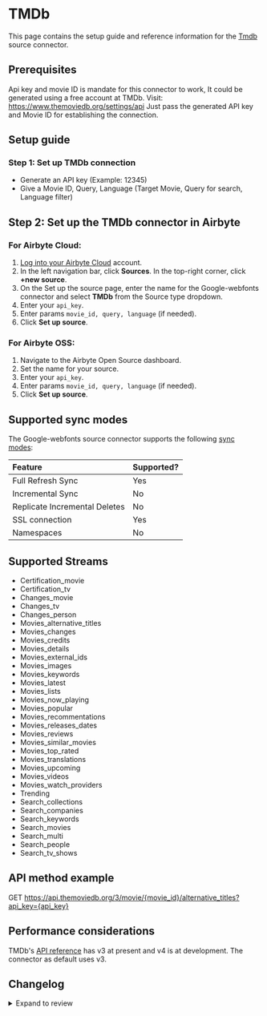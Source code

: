 # TMDb

This page contains the setup guide and reference information for the [Tmdb](https://developers.themoviedb.org/3/getting-started/introduction.) source connector.

## Prerequisites

Api key and movie ID is mandate for this connector to work, It could be generated using a free account at TMDb. Visit: https://www.themoviedb.org/settings/api
Just pass the generated API key and Movie ID for establishing the connection.

## Setup guide

### Step 1: Set up TMDb connection

- Generate an API key (Example: 12345)
- Give a Movie ID, Query, Language (Target Movie, Query for search, Language filter)

## Step 2: Set up the TMDb connector in Airbyte

### For Airbyte Cloud:

1. [Log into your Airbyte Cloud](https://cloud.airbyte.com/workspaces) account.
2. In the left navigation bar, click **Sources**. In the top-right corner, click **+new source**.
3. On the Set up the source page, enter the name for the Google-webfonts connector and select **TMDb** from the Source type dropdown.
4. Enter your `api_key`.
5. Enter params `movie_id, query, language` (if needed).
6. Click **Set up source**.

### For Airbyte OSS:

1. Navigate to the Airbyte Open Source dashboard.
2. Set the name for your source.
3. Enter your `api_key`.
4. Enter params `movie_id, query, language` (if needed).
5. Click **Set up source**.

## Supported sync modes

The Google-webfonts source connector supports the following [sync modes](https://docs.airbyte.com/cloud/core-concepts#connection-sync-modes):

| Feature                       | Supported? |
| :---------------------------- | :--------- |
| Full Refresh Sync             | Yes        |
| Incremental Sync              | No         |
| Replicate Incremental Deletes | No         |
| SSL connection                | Yes        |
| Namespaces                    | No         |

## Supported Streams

- Certification_movie
- Certification_tv
- Changes_movie
- Changes_tv
- Changes_person
- Movies_alternative_titles
- Movies_changes
- Movies_credits
- Movies_details
- Movies_external_ids
- Movies_images
- Movies_keywords
- Movies_latest
- Movies_lists
- Movies_now_playing
- Movies_popular
- Movies_recommentations
- Movies_releases_dates
- Movies_reviews
- Movies_similar_movies
- Movies_top_rated
- Movies_translations
- Movies_upcoming
- Movies_videos
- Movies_watch_providers
- Trending
- Search_collections
- Search_companies
- Search_keywords
- Search_movies
- Search_multi
- Search_people
- Search_tv_shows

## API method example

GET https://api.themoviedb.org/3/movie/{movie_id}/alternative_titles?api_key={api_key}

## Performance considerations

TMDb's [API reference](https://developers.themoviedb.org/3/getting-started/introduction) has v3 at present and v4 is at development. The connector as default uses v3.

## Changelog

<details>
  <summary>Expand to review</summary>

| Version | Date       | Pull Request                                             | Subject        |
| :------ | :--------- | :------------------------------------------------------- | :------------- |
| 1.0.5 | 2024-08-12 | [43816](https://github.com/airbytehq/airbyte/pull/43816) | Update dependencies |
| 1.0.4 | 2024-08-10 | [43650](https://github.com/airbytehq/airbyte/pull/43650) | Update dependencies |
| 1.0.3 | 2024-08-03 | [43259](https://github.com/airbytehq/airbyte/pull/43259) | Update dependencies |
| 1.0.2 | 2024-07-27 | [42811](https://github.com/airbytehq/airbyte/pull/42811) | Update dependencies |
| 1.0.1 | 2024-07-20 | [42257](https://github.com/airbytehq/airbyte/pull/42257) | Update dependencies |
| 1.0.0 | 2024-07-15 | [39109](https://github.com/airbytehq/airbyte/pull/39109) | Make compatible with builder, fix schema |
| 0.1.7 | 2024-07-13 | [41511](https://github.com/airbytehq/airbyte/pull/41511) | Update dependencies |
| 0.1.6 | 2024-07-09 | [41181](https://github.com/airbytehq/airbyte/pull/41181) | Update dependencies |
| 0.1.5 | 2024-07-06 | [40959](https://github.com/airbytehq/airbyte/pull/40959) | Update dependencies |
| 0.1.4 | 2024-06-26 | [40273](https://github.com/airbytehq/airbyte/pull/40273) | Update dependencies |
| 0.1.3 | 2024-06-22 | [40095](https://github.com/airbytehq/airbyte/pull/40095) | Update dependencies |
| 0.1.2 | 2024-06-06 | [39305](https://github.com/airbytehq/airbyte/pull/39305) | [autopull] Upgrade base image to v1.2.2 |
| 0.1.1 | 2024-05-21 | [38496](https://github.com/airbytehq/airbyte/pull/38496) | [autopull] base image + poetry + up_to_date |
|  0.1.0  | 2022-10-27 | [Init](https://github.com/airbytehq/airbyte/pull/18561)  | Initial commit |

</details>

